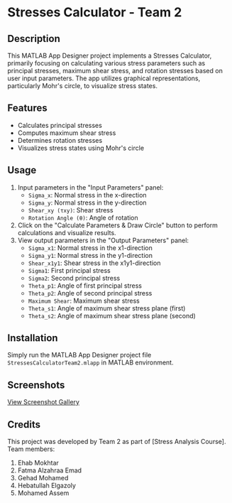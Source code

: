 # Stresses Calculator - Team 2

## Description
This MATLAB App Designer project implements a Stresses Calculator, primarily focusing on calculating various stress parameters such as principal stresses, maximum shear stress, and rotation stresses based on user input parameters. The app utilizes graphical representations, particularly Mohr's circle, to visualize stress states.

## Features
- Calculates principal stresses
- Computes maximum shear stress
- Determines rotation stresses
- Visualizes stress states using Mohr's circle

## Usage
1. Input parameters in the "Input Parameters" panel:
   - `Sigma_x`: Normal stress in the x-direction
   - `Sigma_y`: Normal stress in the y-direction
   - `Shear_xy (τxy)`: Shear stress
   - `Rotation Angle (θ)`: Angle of rotation
2. Click on the "Calculate Parameters & Draw Circle" button to perform calculations and visualize results.
3. View output parameters in the "Output Parameters" panel:
   - `Sigma_x1`: Normal stress in the x1-direction
   - `Sigma_y1`: Normal stress in the y1-direction
   - `Shear_x1y1`: Shear stress in the x1y1-direction
   - `Sigma1`: First principal stress
   - `Sigma2`: Second principal stress
   - `Theta_p1`: Angle of first principal stress
   - `Theta_p2`: Angle of second principal stress
   - `Maximum Shear`: Maximum shear stress
   - `Theta_s1`: Angle of maximum shear stress plane (first)
   - `Theta_s2`: Angle of maximum shear stress plane (second)

## Installation
Simply run the MATLAB App Designer project file `StressesCalculatorTeam2.mlapp` in MATLAB environment.

## Screenshots
[View Screenshot Gallery](https://imgur.com/gallery/jd8zon5)

## Credits
This project was developed by Team 2 as part of [Stress Analysis Course].
Team members:
1. Ehab Mokhtar
2. Fatma Alzahraa Emad
3. Gehad Mohamed
4. Hebatullah Elgazoly
5. Mohamed Assem

